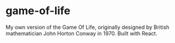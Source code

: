 # game-of-life
My own version of the Game Of Life, originally designed by British mathematician John Horton Conway in 1970. Built with React. 
